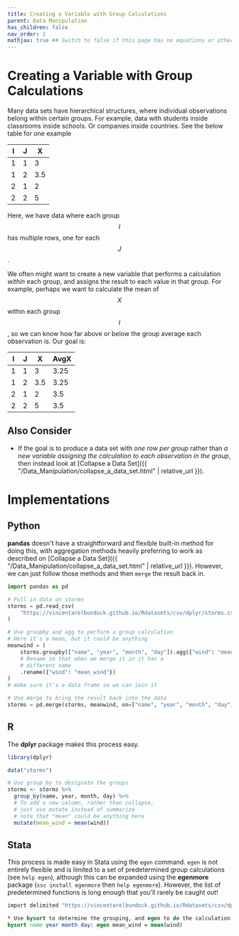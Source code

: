 ```yaml
---
title: Creating a Variable with Group Calculations
parent: Data Manipulation
has_children: false
nav_order: 1
mathjax: true ## Switch to false if this page has no equations or other math rendering.
---
```


# Creating a Variable with Group Calculations

Many data sets have hierarchical structures, where individual observations belong within certain groups. For example, data with students inside classrooms inside schools. Or companies inside countries. See the below table for one example

| I | J | X |
| - | - | - |
| 1 | 1 | 3 |
| 1 | 2 | 3.5 |
| 2 | 1 | 2 |
| 2 | 2 | 5 |

Here, we have data where each group $$I$$ has multiple rows, one for each $$J$$.

We often might want to create a new variable that performs a calculation *within* each group, and assigns the result to each value in that group. For example, perhaps we want to calculate the mean of $$X$$ within each group $$I$$, so we can know how far above or below the group average each observation is. Our goal is:


| I | J | X | AvgX |
| - | - | - | -    |
| 1 | 1 | 3 | 3.25 |
| 1 | 2 | 3.5 | 3.25 |
| 2 | 1 | 2 | 3.5 |
| 2 | 2 | 5 | 3.5 |


## Also Consider

- If the goal is to produce a data set with *one row per group* rather than *a new variable assigning the calculation to each observation in the group*, then instead look at [Collapse a Data Set]({{ "/Data_Manipulation/collapse_a_data_set.html" | relative_url }}).

# Implementations

## Python

**pandas** doesn't have a straightforward and flexible built-in method for doing this, with aggregation methods heavily preferring to work as described on [Collapse a Data Set]({{ "/Data_Manipulation/collapse_a_data_set.html" | relative_url }}). However, we can just follow those methods and then `merge` the result back in.

```python
import pandas as pd

# Pull in data on storms
storms = pd.read_csv(
    "https://vincentarelbundock.github.io/Rdatasets/csv/dplyr/storms.csv"
)

# Use groupby and agg to perform a group calculation
# Here it's a mean, but it could be anything
meanwind = (
    storms.groupby(["name", "year", "month", "day"]).agg({"wind": "mean"})
    # Rename so that when we merge it in it has a
    # different name
    .rename({"wind": "mean_wind"})
)
# make sure it's a data frame so we can join it

# Use merge to bring the result back into the data
storms = pd.merge(storms, meanwind, on=["name", "year", "month", "day"])
```

## R

The **dplyr** package makes this process easy.

```r
library(dplyr)

data("storms")

# Use group_by to designate the groups
storms <- storms %>%
  group_by(name, year, month, day) %>%
  # To add a new column, rather than collapse,
  # just use mutate instead of summarize
  # note that "mean" could be anything here
  mutate(mean_wind = mean(wind))
```

## Stata

This process is made easy in Stata using the `egen` command. `egen` is not entirely flexible and is limited to a set of predetermined group calculations (see `help egen`), although this can be expanded using the **egenmore** package (`ssc install egenmore` then `help egenmore`). However, the list of predetermined functions is long enough that you'll rarely be caught out!

```stata
import delimited "https://vincentarelbundock.github.io/Rdatasets/csv/dplyr/storms.csv", clear

* Use bysort to determine the grouping, and egen to do the calculation
bysort name year month day: egen mean_wind = mean(wind)
```

